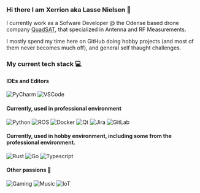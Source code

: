### Hi there I am Xerrion aka Lasse Nielsen 👋
I currently work as a Sofware Developer @ the Odense based drone company [QuadSAT](https://quadsat.com/), that specialized in Antenna and RF Measurements.

I mostly spend my time here on GitHub doing hobby projects (and most of them never becomes much off), and general self thaught challenges.

### My current tech stack 💻
#### IDEs and Editors
![PyCharm](https://img.shields.io/badge/Pycharm-282C34?logo=pycharm&style=for-the-badge)
![VSCode](https://img.shields.io/badge/VSCode-282C34?logo=visual-studio-code&style=for-the-badge)

#### Currently, used in professional environment 
![Python](https://img.shields.io/badge/Python-282C34?logo=Python&style=for-the-badge&logoColor=3776AB&link=https://github.com/Xerrion?tab=repositories&q=&type=&language=python&sort=)
![ROS](https://img.shields.io/badge/ROS-282C34?logo=ros&style=for-the-badge&logoColor=3776AB&link=https://ros.org/)
![Docker](https://img.shields.io/badge/Docker-282C34?logo=docker&style=for-the-badge&logoColor=3776AB&link=https://github.com/Xerrion?tab=repositories&q=&type=&language=docker&sort=)
![Qt](https://img.shields.io/badge/Qt-282C34?logo=qt&style=for-the-badge&link=https://github.com/Xerrion?tab=repositories&q=&type=&language=qt&sort=)
![Jira](https://img.shields.io/badge/Jira-282C34?logo=jira&style=for-the-badge&link=https://jira.atlassian.com/)
![GitLab](https://img.shields.io/badge/GitLab-282C34?logo=gitlab&style=for-the-badge&link=https://gitlab.com/Xerrion)

#### Currently, used in hobby environment, including some from the professional environment. 
![Rust](https://img.shields.io/badge/Rust-282C34?logo=rust&style=for-the-badge&link=https://github.com/Xerrion?tab=repositories&q=&type=&language=rust&sort=)
![Go](https://img.shields.io/badge/Go-282C34?logo=go&style=for-the-badge&link=https://github.com/Xerrion?tab=repositories&q=&type=&language=go&sort=)
![Typescript](https://img.shields.io/badge/Typescript-282C34?logo=typescript&style=for-the-badge&link=https://github.com/Xerrion?tab=repositories&q=&type=&language=typescript&sort=)

#### Other passions 🎉
![Gaming](https://img.shields.io/badge/Gaming-🖥️-282C34?style=for-the-badge)
![Music](https://img.shields.io/badge/Music-🎵-282C34?style=for-the-badge)
![IoT](https://img.shields.io/badge/IoT-282C34?logo=raspberry-pi&style=for-the-badge)
